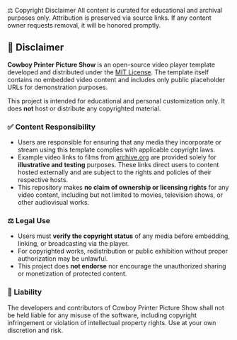 ⚖️ Copyright Disclaimer
All content is curated for educational and archival purposes only. Attribution is preserved via source links. If any content owner requests removal, it will be honored promptly.

## 📜 Disclaimer

**Cowboy Printer Picture Show** is an open-source video player template developed and distributed under the [MIT License](https://opensource.org/licenses/MIT). The template itself contains no embedded video content and includes only public placeholder URLs for demonstration purposes.

This project is intended for educational and personal customization only. It does **not** host or distribute any copyrighted material.

### ✅ Content Responsibility
- Users are responsible for ensuring that any media they incorporate or stream using this template complies with applicable copyright laws.
- Example video links to films from [archive.org](https://archive.org/) are provided solely for **illustrative and testing** purposes. These links direct users to content hosted externally and are subject to the rights and policies of their respective hosts.
- This repository makes **no claim of ownership or licensing rights** for any video content, including but not limited to movies, television shows, or other audiovisual works.

### ⚖️ Legal Use
- Users must **verify the copyright status** of any media before embedding, linking, or broadcasting via the player.
- For copyrighted works, redistribution or public exhibition without proper authorization may be unlawful.
- This project does **not endorse** nor encourage the unauthorized sharing or monetization of protected content.

### 🚫 Liability
The developers and contributors of Cowboy Printer Picture Show shall not be held liable for any misuse of the software, including copyright infringement or violation of intellectual property rights. Use at your own discretion and risk.
